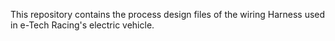 This repository contains the process design files of the wiring Harness used in e-Tech Racing's electric vehicle. 
